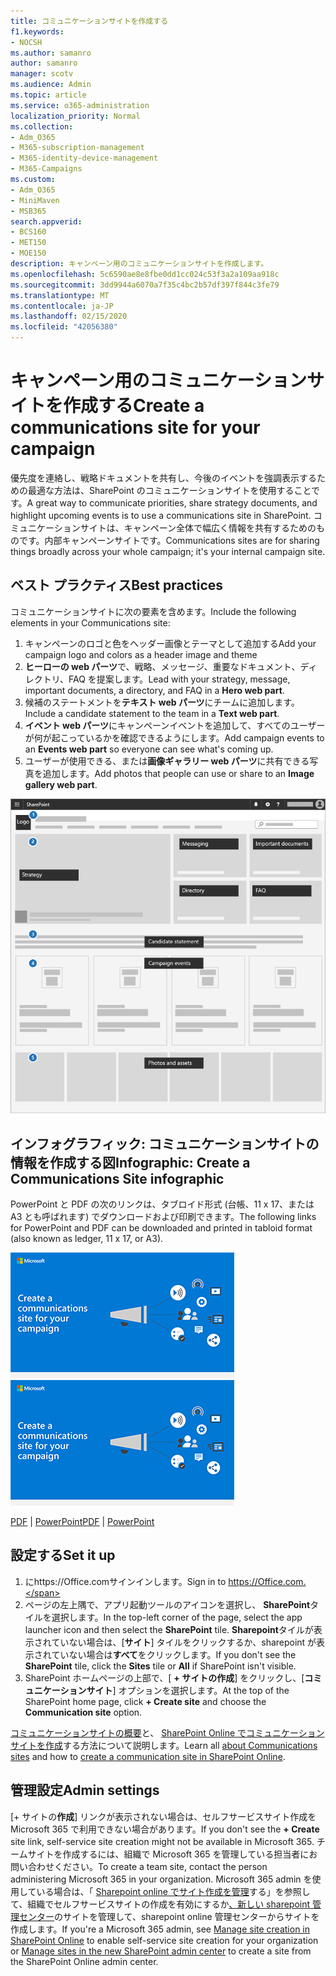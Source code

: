 ```yaml
---
title: コミュニケーションサイトを作成する
f1.keywords:
- NOCSH
ms.author: samanro
author: samanro
manager: scotv
ms.audience: Admin
ms.topic: article
ms.service: o365-administration
localization_priority: Normal
ms.collection:
- Adm_O365
- M365-subscription-management
- M365-identity-device-management
- M365-Campaigns
ms.custom:
- Adm_O365
- MiniMaven
- MSB365
search.appverid:
- BCS160
- MET150
- MOE150
description: キャンペーン用のコミュニケーションサイトを作成します。
ms.openlocfilehash: 5c6590ae8e8fbe0dd1cc024c53f3a2a109aa918c
ms.sourcegitcommit: 3dd9944a6070a7f35c4bc2b57df397f844c3fe79
ms.translationtype: MT
ms.contentlocale: ja-JP
ms.lasthandoff: 02/15/2020
ms.locfileid: "42056380"
---
```

# <a name="create-a-communications-site-for-your-campaign"></a><span data-ttu-id="eaa15-103">キャンペーン用のコミュニケーションサイトを作成する</span><span class="sxs-lookup"><span data-stu-id="eaa15-103">Create a communications site for your campaign</span></span>

<span data-ttu-id="eaa15-104">優先度を連絡し、戦略ドキュメントを共有し、今後のイベントを強調表示するための最適な方法は、SharePoint のコミュニケーションサイトを使用することです。</span><span class="sxs-lookup"><span data-stu-id="eaa15-104">A great way to communicate priorities, share strategy documents, and highlight upcoming events is to use a communications site in SharePoint.</span></span> <span data-ttu-id="eaa15-105">コミュニケーションサイトは、キャンペーン全体で幅広く情報を共有するためのものです。内部キャンペーンサイトです。</span><span class="sxs-lookup"><span data-stu-id="eaa15-105">Communications sites are for sharing things broadly across your whole campaign; it's your internal campaign site.</span></span>

## <a name="best-practices"></a><span data-ttu-id="eaa15-106">ベスト プラクティス</span><span class="sxs-lookup"><span data-stu-id="eaa15-106">Best practices</span></span>

<span data-ttu-id="eaa15-107">コミュニケーションサイトに次の要素を含めます。</span><span class="sxs-lookup"><span data-stu-id="eaa15-107">Include the following elements in your Communications site:</span></span>

1. <span data-ttu-id="eaa15-108">キャンペーンのロゴと色をヘッダー画像とテーマとして追加する</span><span class="sxs-lookup"><span data-stu-id="eaa15-108">Add your campaign logo and colors as a header image and theme</span></span>
2. <span data-ttu-id="eaa15-109">**ヒーローの web パーツ**で、戦略、メッセージ、重要なドキュメント、ディレクトリ、FAQ を提案します。</span><span class="sxs-lookup"><span data-stu-id="eaa15-109">Lead with your strategy, message, important documents, a directory, and FAQ in a **Hero web part**.</span></span>
3. <span data-ttu-id="eaa15-110">候補のステートメントを**テキスト web パーツ**にチームに追加します。</span><span class="sxs-lookup"><span data-stu-id="eaa15-110">Include a candidate statement to the team in a **Text web part**.</span></span>
4. <span data-ttu-id="eaa15-111">**イベント web パーツ**にキャンペーンイベントを追加して、すべてのユーザーが何が起こっているかを確認できるようにします。</span><span class="sxs-lookup"><span data-stu-id="eaa15-111">Add campaign events to an **Events web part** so everyone can see what's coming up.</span></span>
5. <span data-ttu-id="eaa15-112">ユーザーが使用できる、または**画像ギャラリー web パーツ**に共有できる写真を追加します。</span><span class="sxs-lookup"><span data-stu-id="eaa15-112">Add photos that people can use or share to an **Image gallery web part**.</span></span>

![キャンペーンに必要な共通要素のスペースを含む SharePoint の通信ページの図](../media/m365-democracy-comms-site.png)

## <a name="infographic-create-a-communications-site-infographic"></a><span data-ttu-id="eaa15-114">インフォグラフィック: コミュニケーションサイトの情報を作成する図</span><span class="sxs-lookup"><span data-stu-id="eaa15-114">Infographic: Create a Communications Site infographic</span></span> 
<span data-ttu-id="eaa15-115">PowerPoint と PDF の次のリンクは、タブロイド形式 (台帳、11 x 17、または A3 とも呼ばれます) でダウンロードおよび印刷できます。</span><span class="sxs-lookup"><span data-stu-id="eaa15-115">The following links for PowerPoint and PDF can be downloaded and printed in tabloid format (also known as ledger, 11 x 17, or A3).</span></span>

<span data-ttu-id="eaa15-116">[![コミュニケーションサイトのインフォグラフィックの画像](../media/M365-Campaigns-CreateCommunicationSite-358-201.png)](downloads/M365CampaignsCreateCommunicationSite.pdf)</span><span class="sxs-lookup"><span data-stu-id="eaa15-116">[![Image for communications site infographic](../media/M365-Campaigns-CreateCommunicationSite-358-201.png)](downloads/M365CampaignsCreateCommunicationSite.pdf)</span></span>

<span data-ttu-id="eaa15-117">[PDF](downloads/M365CampaignsCreateCommunicationSite.pdf) | [PowerPoint](https://github.com/MicrosoftDocs/microsoft-365-docs-pr/raw/live/m365-democracy/microsoft-365/campaigns/downloads/M365CampaignsCreateCommunicationSite.pptx)</span><span class="sxs-lookup"><span data-stu-id="eaa15-117">[PDF](downloads/M365CampaignsCreateCommunicationSite.pdf) | [PowerPoint](https://github.com/MicrosoftDocs/microsoft-365-docs-pr/raw/live/m365-democracy/microsoft-365/campaigns/downloads/M365CampaignsCreateCommunicationSite.pptx)</span></span>


## <a name="set-it-up"></a><span data-ttu-id="eaa15-118">設定する</span><span class="sxs-lookup"><span data-stu-id="eaa15-118">Set it up</span></span>

1. <span data-ttu-id="eaa15-119">にhttps://Office.comサインインします。</span><span class="sxs-lookup"><span data-stu-id="eaa15-119">Sign in to https://Office.com.</span></span>
2. <span data-ttu-id="eaa15-120">ページの左上隅で、アプリ起動ツールのアイコンを選択し、 **SharePoint**タイルを選択します。</span><span class="sxs-lookup"><span data-stu-id="eaa15-120">In the top-left corner of the page, select the app launcher icon and then select the **SharePoint** tile.</span></span> <span data-ttu-id="eaa15-121">**Sharepoint**タイルが表示されていない場合は、[**サイト**] タイルをクリックするか、sharepoint が表示されていない場合は**すべて**をクリックします。</span><span class="sxs-lookup"><span data-stu-id="eaa15-121">If you don't see the **SharePoint** tile, click the **Sites** tile or **All** if SharePoint isn't visible.</span></span>
3. <span data-ttu-id="eaa15-122">SharePoint ホームページの上部で、[ **+ サイトの作成**] をクリックし、[**コミュニケーションサイト**] オプションを選択します。</span><span class="sxs-lookup"><span data-stu-id="eaa15-122">At the top of the SharePoint home page, click **+ Create site** and choose the **Communication site** option.</span></span>

<span data-ttu-id="eaa15-123">[コミュニケーションサイトの概要](https://support.office.com/article/What-is-a-SharePoint-communication-site-94A33429-E580-45C3-A090-5512A8070732)と、 [SharePoint Online でコミュニケーションサイトを作成](https://support.office.com/article/Create-a-communication-site-in-SharePoint-Online-7FB44B20-A72F-4D2C-9173-FC8F59BA50EB)する方法について説明します。</span><span class="sxs-lookup"><span data-stu-id="eaa15-123">Learn all [about Communications sites](https://support.office.com/article/What-is-a-SharePoint-communication-site-94A33429-E580-45C3-A090-5512A8070732) and how to [create a communication site in SharePoint Online](https://support.office.com/article/Create-a-communication-site-in-SharePoint-Online-7FB44B20-A72F-4D2C-9173-FC8F59BA50EB).</span></span>


## <a name="admin-settings"></a><span data-ttu-id="eaa15-124">管理設定</span><span class="sxs-lookup"><span data-stu-id="eaa15-124">Admin settings</span></span>

<span data-ttu-id="eaa15-125">[+ サイトの**作成**] リンクが表示されない場合は、セルフサービスサイト作成を Microsoft 365 で利用できない場合があります。</span><span class="sxs-lookup"><span data-stu-id="eaa15-125">If you don't see the **+ Create** site link, self-service site creation might not be available in Microsoft 365.</span></span> <span data-ttu-id="eaa15-126">チームサイトを作成するには、組織で Microsoft 365 を管理している担当者にお問い合わせください。</span><span class="sxs-lookup"><span data-stu-id="eaa15-126">To create a team site, contact the person administering Microsoft 365 in your organization.</span></span> <span data-ttu-id="eaa15-127">Microsoft 365 admin を使用している場合は、「 [Sharepoint online でサイト作成を管理](https://docs.microsoft.com/sharepoint/manage-site-creation)する」を参照して、組織でセルフサービスサイトの作成を有効にするか[、新しい sharepoint 管理センター](https://docs.microsoft.com/sharepoint/manage-sites-in-new-admin-center)のサイトを管理して、sharepoint online 管理センターからサイトを作成します。</span><span class="sxs-lookup"><span data-stu-id="eaa15-127">If you're a Microsoft 365 admin, see [Manage site creation in SharePoint Online](https://docs.microsoft.com/sharepoint/manage-site-creation) to enable self-service site creation for your organization or [Manage sites in the new SharePoint admin center](https://docs.microsoft.com/sharepoint/manage-sites-in-new-admin-center) to create a site from the SharePoint Online admin center.</span></span>
  
